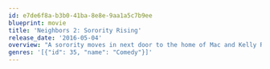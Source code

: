 ```yaml
---
id: e7de6f8a-b3b0-41ba-8e8e-9aa1a5c7b9ee
blueprint: movie
title: 'Neighbors 2: Sorority Rising'
release_date: '2016-05-04'
overview: "A sorority moves in next door to the home of Mac and Kelly Radner who have a young child. The Radner's enlist their former nemeses from the fraternity to help battle the raucous sisters."
genres: '[{"id": 35, "name": "Comedy"}]'
---
```

